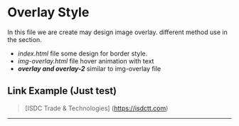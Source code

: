 # Overlay Style
In this file we are create may design image overlay.
different method use in the section.
 * _index.html_ file some design for border style.
 * _img-overlay.html_ file hover animation with text
 * **_overlay and overlay-2_** similar to img-overlay file

 ## Link Example (Just test)
 >[ISDC Trade & Technologies] (https://isdctt.com)

 ___
